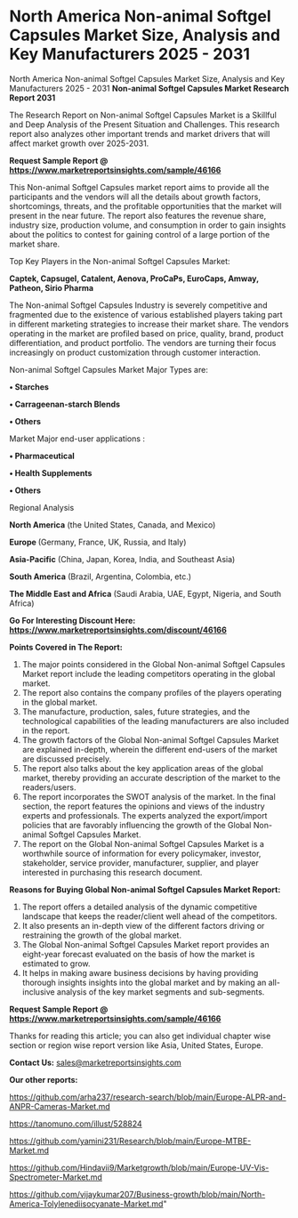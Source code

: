 # North America Non-animal Softgel Capsules Market Size, Analysis and Key Manufacturers 2025 - 2031
North America Non-animal Softgel Capsules Market Size, Analysis and Key Manufacturers 2025 - 2031
<strong>Non-animal Softgel Capsules Market Research Report 2031</strong>

The Research Report on Non-animal Softgel Capsules Market is a Skillful and Deep Analysis of the Present Situation and Challenges. This research report also analyzes other important trends and market drivers that will affect market growth over 2025-2031.

<strong>Request Sample Report @ <a href=https://www.marketreportsinsights.com/sample/46166>https://www.marketreportsinsights.com/sample/46166</a></strong>

This Non-animal Softgel Capsules market report aims to provide all the participants and the vendors will all the details about growth factors, shortcomings, threats, and the profitable opportunities that the market will present in the near future. The report also features the revenue share, industry size, production volume, and consumption in order to gain insights about the politics to contest for gaining control of a large portion of the market share.

Top Key Players in the Non-animal Softgel Capsules Market:

<strong>Captek, Capsugel, Catalent, Aenova, ProCaPs, EuroCaps, Amway, Patheon, Sirio Pharma</strong>

The Non-animal Softgel Capsules Industry is severely competitive and fragmented due to the existence of various established players taking part in different marketing strategies to increase their market share. The vendors operating in the market are profiled based on price, quality, brand, product differentiation, and product portfolio. The vendors are turning their focus increasingly on product customization through customer interaction.

Non-animal Softgel Capsules Market Major Types are:

<strong>•  Starches

•  Carrageenan-starch Blends

•  Others</strong>

Market Major end-user applications :

<strong>•  Pharmaceutical

•  Health Supplements

•  Others</strong>

Regional Analysis

</u><strong><b>North America</b></strong> (the United States, Canada, and Mexico)

<strong><b>Europe </b></strong>(Germany, France, UK, Russia, and Italy)

<strong><b>Asia-Pacific</b></strong> (China, Japan, Korea, India, and Southeast Asia)

<strong><b>South America</b></strong> (Brazil, Argentina, Colombia, etc.)

<strong><b>The Middle East and Africa</b></strong> (Saudi Arabia, UAE, Egypt, Nigeria, and South Africa)

<strong>Go For Interesting Discount Here: <a href=https://www.marketreportsinsights.com/discount/46166>https://www.marketreportsinsights.com/discount/46166</a></strong>

<strong>Points Covered in The Report:</strong>
<ol>
  <li>The major points considered in the Global Non-animal Softgel Capsules Market report include the leading competitors operating in the global market.</li>
  <li>The report also contains the company profiles of the players operating in the global market.</li>
  <li>The manufacture, production, sales, future strategies, and the technological capabilities of the leading manufacturers are also included in the report.</li>
  <li>The growth factors of the Global Non-animal Softgel Capsules Market are explained in-depth, wherein the different end-users of the market are discussed precisely.</li>
  <li>The report also talks about the key application areas of the global market, thereby providing an accurate description of the market to the readers/users.</li>
  <li>The report incorporates the SWOT analysis of the market. In the final section, the report features the opinions and views of the industry experts and professionals. The experts analyzed the export/import policies that are favorably influencing the growth of the Global Non-animal Softgel Capsules Market.</li>
  <li>The report on the Global Non-animal Softgel Capsules Market is a worthwhile source of information for every policymaker, investor, stakeholder, service provider, manufacturer, supplier, and player interested in purchasing this research document.</li>
</ol>
<strong>Reasons for Buying Global Non-animal Softgel Capsules Market Report:</strong>

<ol>
  <li>The report offers a detailed analysis of the dynamic competitive landscape that keeps the reader/client well ahead of the competitors.</li>
  <li>It also presents an in-depth view of the different factors driving or restraining the growth of the global market.</li>
  <li>The Global Non-animal Softgel Capsules Market report provides an eight-year forecast evaluated on the basis of how the market is estimated to grow.</li>
  <li>It helps in making aware business decisions by having providing thorough insights insights into the global market and by making an all-inclusive analysis of the key market segments and sub-segments.</li>
</ol>
<strong>Request Sample Report @ <a href=https://www.marketreportsinsights.com/sample/46166>https://www.marketreportsinsights.com/sample/46166</a></strong>


Thanks for reading this article; you can also get individual chapter wise section or region wise report version like Asia, United States, Europe.

<strong>Contact Us:</strong>
sales@marketreportsinsights.com

<strong>Our other reports:</strong>

<a href=https://github.com/arha237/research-search/blob/main/Europe-ALPR-and-ANPR-Cameras-Market.md>https://github.com/arha237/research-search/blob/main/Europe-ALPR-and-ANPR-Cameras-Market.md</a>

<a href=https://tanomuno.com/illust/528824>https://tanomuno.com/illust/528824</a>

<a href=https://github.com/yamini231/Research/blob/main/Europe-MTBE-Market.md>https://github.com/yamini231/Research/blob/main/Europe-MTBE-Market.md</a>

<a href=https://github.com/Hindavii9/Marketgrowth/blob/main/Europe-UV-Vis-Spectrometer-Market.md>https://github.com/Hindavii9/Marketgrowth/blob/main/Europe-UV-Vis-Spectrometer-Market.md</a>

<a href=https://github.com/vijaykumar207/Business-growth/blob/main/North-America-Tolylenediisocyanate-Market.md>https://github.com/vijaykumar207/Business-growth/blob/main/North-America-Tolylenediisocyanate-Market.md</a>"
